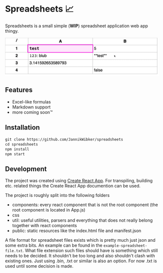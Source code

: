 # Spreadsheets 📈

Spreadsheets is a small simple (**WIP**) spreadsheet application web app thingy.

![Demo Gif](./spreadsheets-demo-2.gif)

## Features

- Excel-like formulas
- Markdown support
- more coming soon™

## Installation

```
git clone https://github.com/JannikWibker/spreadsheets
cd spreadsheets
npm install
npm start
```

## Development

The project was created using [Create React App](https://github.com/facebook/create-react-app). For transpiling, building etc. related things the Create React App documention can be used.

The project is roughly split into the following folders
- components: every react component that is not the root component (the root component is located in App.js)
- css
- util: useful utilities, parsers and everything that does not really belong together with react components
- public: static resources like the index.html file and manifest.json

A file format for spreadsheet files exists which is pretty much just json and some extra bits. An example can be found in the `example-spreadsheet-file.txt`. What file extension such files should have is something which still needs to be decided. It shouldn't be too long and also shouldn't clash with existing ones. Just using .bin, .txt or similar is also an option. For now .txt is used until some decision is made.